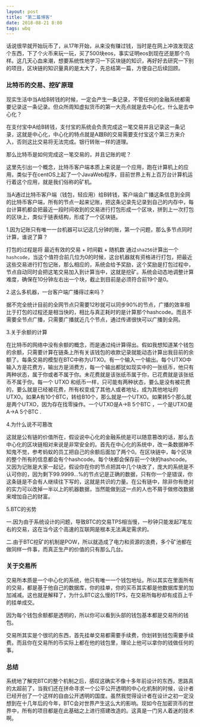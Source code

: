 ```yaml
---
layout: post
title: "第二篇博客"
date: 2018-08-21 8:00
tags: wbq
---
```


话说很早就开始玩币了，从17年开始，从来没有赚过钱，当时是在网上冲浪发现这个东西，下了个火币来玩一玩，买了500块eos，事实证明eos到现在还是那个鸟样。这几天心血来潮，想要系统性地学习一下区块链的知识，再好好去研究一下别的项目，区块链的知识量真的是太大了，先总结第一篇，方便自己后续回顾。



### 比特币的交易、挖矿原理

现实生活中当A给B转钱的时候，一定会产生一条记录，不管任何的金融系统都需要记录这一条记录。但众所周知虚拟货币的第一大亮点就是去中心化，什么是去中心化？

在支付宝中A给B转钱，支付宝的系统会负责完成这一笔交易并且记录这一条记录，这就是中心化，中心化的特点就是A跟B的交易需要支付宝这个第三方来介入，否则这比交易将无法完成。银行转账一样的道理。

那么比特币是如何完成这一笔交易的，并且记账的呢？

这里先引出一个概念，比特币客户端本质上来说是一个应用，跑在计算机上的应用，类似于在centOS上起了一个JavaWeb程序，目前世界上有上百万台计算机运行着这个应用，就是我们俗称的矿机。

当A通过比特币客户端（钱包，轻应用）给B转钱，客户端会广播这条信息到全网的比特币客户端，所有的节点一起来记账，把这条记录先记录到自己的内存中，每台计算机都会把最近一段时间收到的交易进行打包形成一个区块，拼到上一次打包的区块上，类似于链表结构，形成了一个区块链。

1.因为记账只有唯一一台机器可以记这几分钟的账，第一个问题，那么多节点同时计算，谁说了算？

打包的过程是将 最近有效的交易 + 时间戳 + 随机数 通过`sha256`计算出一个`hashcode`，当这个值符合前几位为0的时候，这台机器就有资格进行打包，把最近这些交易进行打包记账，那么相应的，系统会给予奖励，这个奖励是打包过程中，节点自动同时会把这笔交易加入到计算当中，这就是挖矿。系统会动态地调整计算难度，确保在10分钟左右出一个块，截止到目前是必须符合前19个是0。

2.这么多机器，一台客户端广播得过来吗？

据不完全统计目前的全网节点只需要12秒就可以同步90%的节点，广播的效率相比于打包的过程还是相当快的，相比与真正耗时的是计算那个hashcode。而且不需要全节点广播，只需要广播就近几个节点，通过传递很快可以广播到全网。

3.关于余额的计算

在比特币的网络中没有余额的概念，而是通过纯计算得出。假如我想知道某个钱包的余额，只需要计算在链条上所有关该钱包的收款记录就能动态计算出我目前的余额了。每条交易的模型在BTC中称为UTXO。有一个输入一个输出。每个UTXO中输入方是花费方，输出方是消费方，每一个输出都犹如现实中的一张纸币，他只有两种状态，属于你或者不属于你。未花费就是该张纸币属于你，已花费就是该张纸币不属于你。每一个 UTXO 和纸币一样，只可能有两种状态，要么是没有被花费的，要么就是已经被花费，所有权变成了其他人或者地址，成为其他地址的 UTXO。如果A有10个BTC，转给B10个，那么就是一个UTXO。如果转5个那么就是两个UTXO，因为存在找零操作。一个UTXO是A->B 5个BTC ，一个是UTXO是A->A 5个BTC .

4.为什么说不可篡改

这就是公有链的价值所在，假设说中心化的金融系统是可以随意篡改的话，那么去中心化的区块链相对来说是非常安全的。首先在中心化的系统中，改一条数据神不知鬼不觉，参考蚂蚁的员工把自己的余额后面加了两个0。在区块链中，每个区块的整个所有的信息都会有个hashcode。每个块都会保存前一个块的hashcode。又因为记账是大家一起记，假设你在你的节点把其中几个块改了，庞大的系统是不认可你的，因为剩下99.9999...%的节点记是正确的数据，只有你一个是错误，你这条链是不会有人继续往下写的，这就是共识的力量。在公有链中，除非你有绝对的实力可以改掉一半以上的机器数据，当然能做到这一点的人也不屑于做修改数据来增加自己的财富。

5.BTC的劣势

一.因为由于系统设计的问题，导致BTC的交易TPS相当慢，一秒钟只能发起7笔左右的交易，这在当今这个高速的互联网是根本无法满足需求的。

二.由于BTC挖矿的机制是POW，所以就造成了电力和资源的浪费，多个矿池都在做同样一件事，而真正生产的价值的只有那么几台。





### 关于交易所

交易所本质是一个中心化的系统，他只有唯一一个钱包地址。所以其实在里面所有的交易，都是基于他自己的数据库，你的挂单，你的买币其实都是他数据库里的加加减减。这也就是解释了，为什么BTC这么慢的TPS，在交易所每秒却有成百上千的挂单成交。

因为每个钱包余额都是透明的，所以你可以看到头部的钱包基本都是交易所的钱包。

交易所其实是个很坑的东西，首先挂单交易都需要手续费，你划转到钱包需要手续费。而且你在交易所的币实际上都在他的钱包里，理论上他可以拿你的钱做任何的事。





### 总结

系统地了解完BTC的整个机制之后，感叹这确实不像十多年前设计的东西，思路真的太超前了，当我们还在拼命寻求一个公平公开透明的中心化机制的时候，设计者已经开创了一个这样的自由公开透明的国度。虽然我觉得设计者在设计之初一定没想到在十几年后的今年，BTC会对世界产生这么大的影响。现如今在加密货币的世界中，所有的项目都是在此基础之上进行搭建改造的。这真是一门另人着迷的技术啊。

















